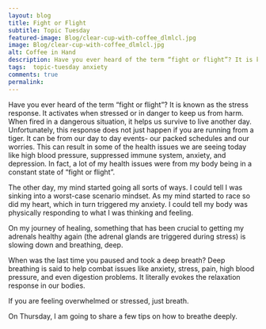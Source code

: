 ```yaml
---
layout: blog
title: Fight or Flight
subtitle: Topic Tuesday
featured-image: Blog/clear-cup-with-coffee_dlmlcl.jpg
image: Blog/clear-cup-with-coffee_dlmlcl.jpg
alt: Coffee in Hand
description: Have you ever heard of the term “fight or flight”? It is known as the stress response. It activates when stressed or in danger to keep us from harm. When fired in a dangerous situation, it helps us survive to live another day. Unfortunately, this response does not just happen if you are running from a tiger.
tags:  topic-tuesday anxiety
comments: true
permalink:
---
```

Have you ever heard of the term “fight or flight”? It is known as the stress response. It activates when stressed or in danger to keep us from harm. When fired in a dangerous situation, it helps us survive to live another day. Unfortunately, this response does not just happen if you are running from a tiger. It can be from our day to day events- our packed schedules and our worries. This can result in some of the health issues we are seeing today like high blood pressure, suppressed immune system, anxiety, and depression. In fact, a lot of my health issues were from my body being in a constant state of “fight or flight”.

The other day, my mind started going all sorts of ways. I could tell I was sinking into a worst-case scenario mindset. As my mind started to race so did my heart, which in turn triggered my anxiety. I could tell my body was physically responding to what I was thinking and feeling.

On my journey of healing, something that has been crucial to getting my adrenals healthy again (the adrenal glands are triggered during stress) is slowing down and breathing, deep.

When was the last time you paused and took a deep breath? Deep breathing is said to help combat issues like anxiety, stress, pain, high blood pressure, and even digestion problems. It literally evokes the relaxation response in our bodies.

If you are feeling overwhelmed or stressed, just breath.

On Thursday, I am going to share a few tips on how to breathe deeply.
